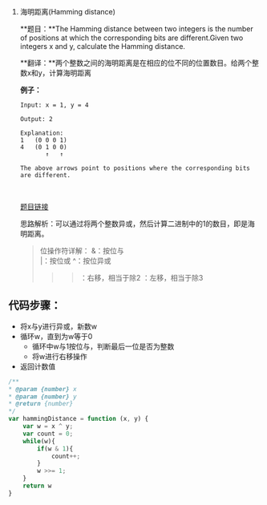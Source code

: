 1. 海明距离(Hamming distance)

    **题目：**The Hamming distance between two integers is the number of positions at which the corresponding bits are different.Given two integers x and y, calculate the Hamming distance.

    **翻译：**两个整数之间的海明距离是在相应的位不同的位置数目。给两个整数x和y，计算海明距离

    **例子：**

    ```
    Input: x = 1, y = 4

    Output: 2

    Explanation:
    1   (0 0 0 1)
    4   (0 1 0 0)
           ↑   ↑

    The above arrows point to positions where the corresponding bits are different.
    ```

    ​

    [题目链接](https://leetcode.com/problems/hamming-distance/description/)

    思路解析：可以通过将两个整数异或，然后计算二进制中的1的数目，即是海明距离。

    > 位操作符详解：
    > &：按位与   
    > |：按位或
    > ^：按位异或
    > >>：右移，相当于除2
    > >>：左移，相当于除3

## 代码步骤：

* 将x与y进行异或，新数w
* 循环w，直到为w等于0
  * 循环中w与1按位与，判断最后一位是否为整数
  * 将w进行右移操作
* 返回计数值



```javascript
/**
* @param {number} x
* @param {number} y
* @return {number}
*/
var hammingDistance = function (x, y) {
    var w = x ^ y;
  	var count = 0;
  	while(w){
        if(w & 1){
            count++;
        }
      	w >>= 1;
    }
  	return w
}
```

